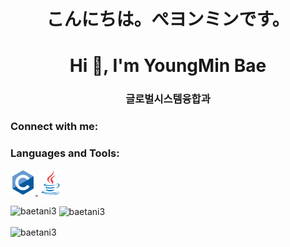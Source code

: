 <h1 align="center"> こんにちは。ぺヨンミンです。
<h1 align="center">Hi 👋, I'm YoungMin Bae</h1>
<h3 align="center">글로벌시스템융합과</h3>

<h3 align="left">Connect with me:</h3>
<p align="left">
</p>

<h3 align="left">Languages and Tools:</h3>
<p align="left"> <a href="https://www.cprogramming.com/" target="_blank" rel="noreferrer"> <img src="https://raw.githubusercontent.com/devicons/devicon/master/icons/c/c-original.svg" alt="c" width="40" height="40"/> </a> <a href="https://www.java.com" target="_blank" rel="noreferrer"> <img src="https://raw.githubusercontent.com/devicons/devicon/master/icons/java/java-original.svg" alt="java" width="40" height="40"/> </a> </p>

<p><img align="left" src="https://github-readme-stats.vercel.app/api/top-langs?username=baetani3&show_icons=true&locale=en&layout=compact" alt="baetani3" /></p>

<p>&nbsp;<img align="center" src="https://github-readme-stats.vercel.app/api?username=baetani3&show_icons=true&locale=en" alt="baetani3" /></p>

<p><img align="center" src="https://github-readme-streak-stats.herokuapp.com/?user=baetani3&" alt="baetani3" /></p>
